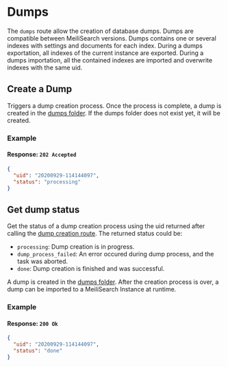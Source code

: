 # Dumps

The `dumps` route allow the creation of database dumps. Dumps are compatible between MeiliSearch versions.
Dumps contains one or several indexes with settings and documents for each index.
During a dumps exportation, all indexes of the current instance are exported.
During a dumps importation, all the contained indexes are imported and overwrite indexes with the same uid.

## Create a Dump

<RouteHighlighter method="POST" route="/dumps"/>

Triggers a dump creation process. Once the process is complete, a dump is created in the [dumps folder](/guides/advanced_guides/configuration.md#dumps-folder). If the dumps folder does not exist yet, it will be created. 

### Example

<code-samples id="post_dump_1" />

#### Response: `202 Accepted`

```json
{
  "uid": "20200929-114144097",
  "status": "processing"
}
```

## Get dump status

<RouteHighlighter method="GET" route="/dumps/:dump_uid/status"/>

Get the status of a dump creation process using the uid returned after calling the [dump creation route](/references/dump.md#create-a-dump).
The returned status could be:

- `processing`: Dump creation is in progress.
- `dump_process_failed`: An error occured during dump process, and the task was aborted.
- `done`: Dump creation is finished and was successful.

A dump is created in the [dumps folder](/guides/advanced_guides/configuration.md#dumps-folder). After the creation process is over, a dump can be imported to a MeiliSearch Instance at runtime.

### Example

<code-samples id="get_dump_status_1" />

#### Response: `200 Ok`

```json
{
  "uid": "20200929-114144097",
  "status": "done"
}
```
